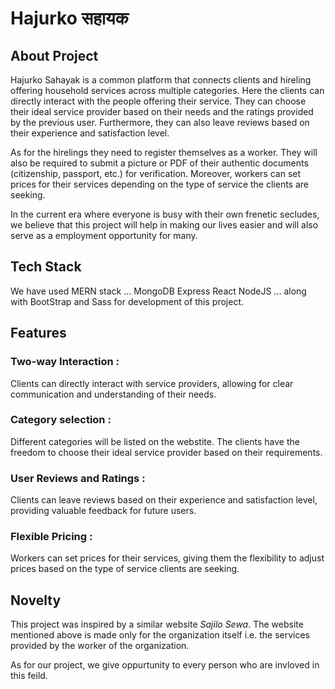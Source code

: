 # Hajurko सहायक

## About Project

Hajurko Sahayak is a common platform that connects clients and hireling offering household services across multiple categories. Here the clients can directly interact with the people offering their service. They can choose their ideal service provider based on their needs and the ratings provided by the previous user. Furthermore, they can also leave reviews based on their experience and satisfaction level.

As for the hirelings they need to register themselves as a worker. They will also be required to submit a picture or PDF of their authentic documents (citizenship, passport, etc.) for verification. Moreover, workers can set prices for their services depending on the type of service the clients are seeking.

In the current era where everyone is busy with their own frenetic secludes, we believe that this project will help in making our lives easier and will also serve as a employment opportunity for many.

## Tech Stack

We have used MERN stack
...
MongoDB
Express
React
NodeJS
...
along with BootStrap and Sass for development of this project.

## Features

### Two-way Interaction :

Clients can directly interact with service providers, allowing for clear communication and understanding of their needs.

### Category selection :

Different categories will be listed on the webstite. The clients have the freedom to choose their ideal service provider based on their requirements.

### User Reviews and Ratings :

Clients can leave reviews based on their experience and satisfaction level, providing valuable feedback for future users.

### Flexible Pricing :

Workers can set prices for their services, giving them the flexibility to adjust prices based on the type of service clients are seeking.

## Novelty

This project was inspired by a similar website _Sajilo Sewa_. The website mentioned above is made only for the organization itself i.e. the services provided by the worker of the organization.

As for our project, we give oppurtunity to every person who are invloved in this feild.
